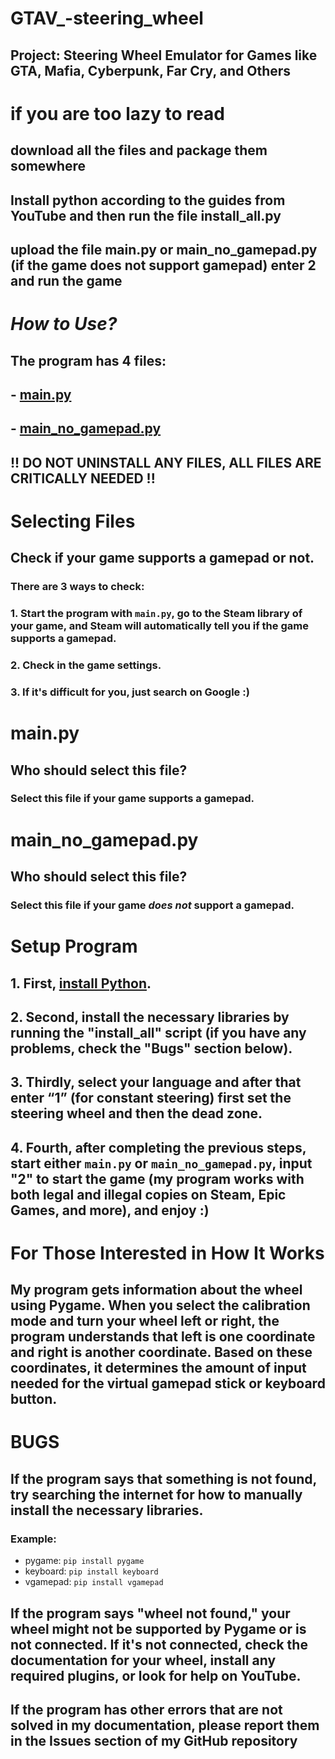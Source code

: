 # GTAV_-steering_wheel
## Project: Steering Wheel Emulator for Games like GTA, Mafia, Cyberpunk, Far Cry, and Others

# if you are too lazy to read
## download all the files and package them somewhere
## Install python according to the guides from YouTube and then run the file install_all.py
## upload the file main.py or main_no_gamepad.py (if the game does not support gamepad) enter 2 and run the game

# *How to Use?*
## The program has 4 files:
## - [main.py](https://github.com/Sergeiprogrammer/GTAV_-steering_wheel?tab=readme-ov-file#other-file-criticall-need-and-he-in-all-situation-must-be-installed)
## - [main_no_gamepad.py](https://github.com/Sergeiprogrammer/GTAV_-steering_wheel?tab=readme-ov-file#main_no_gamepadpy-1)  
## **!! DO NOT UNINSTALL ANY FILES, ALL FILES ARE CRITICALLY NEEDED !!**

# Selecting Files
## Check if your game supports a gamepad or not.
### There are 3 ways to check:
### 1. Start the program with `main.py`, go to the Steam library of your game, and Steam will automatically tell you if the game supports a gamepad.
### 2. Check in the game settings.
### 3. If it's difficult for you, just search on Google :)

# main.py
## Who should select this file?
### Select this file if your game supports a gamepad.

# main_no_gamepad.py
## Who should select this file?
### Select this file if your game *does not* support a gamepad.

# Setup Program
## 1. First, [install Python](https://youtu.be/nU2Egc3Zx3Q?si=UKn9doIC49yTroGD).
## 2. Second, install the necessary libraries by running the "install_all" script (if you have any problems, check the "Bugs" section below).
## 3. Thirdly, select your language and after that enter “1” (for constant steering) first set the steering wheel and then the dead zone.
## 4. Fourth, after completing the previous steps, start either `main.py` or `main_no_gamepad.py`, input "2" to start the game (my program works with both legal and illegal copies on Steam, Epic Games, and more), and enjoy :)

# For Those Interested in How It Works
## My program gets information about the wheel using Pygame. When you select the calibration mode and turn your wheel left or right, the program understands that left is one coordinate and right is another coordinate. Based on these coordinates, it determines the amount of input needed for the virtual gamepad stick or keyboard button.

# BUGS

## If the program says that something is not found, try searching the internet for how to manually install the necessary libraries.
### Example:
- pygame: `pip install pygame`
- keyboard: `pip install keyboard`
- vgamepad: `pip install vgamepad`

## If the program says "wheel not found," your wheel might not be supported by Pygame or is not connected. If it's not connected, check the documentation for your wheel, install any required plugins, or look for help on YouTube.

## If the program has other errors that are not solved in my documentation, please report them in the Issues section of my GitHub repository
